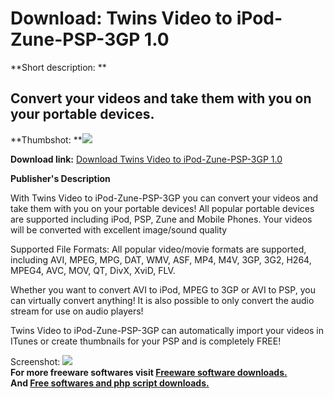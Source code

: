 # Download: Twins Video to iPod-Zune-PSP-3GP 1.0

**Short description: **

## Convert your videos and take them with you on your portable devices.

  
**Thumbshot: **![](http://www.freewarefiles.com/screenshot/twinsvidcnvtr_md.jpg)   
  
**Download link:** [Download Twins Video to iPod-Zune-PSP-3GP 1.0](http://freesoftwares.boysofts.com/Twins-Video-To-IPod-Zune-PSP-GP_program_37883.html)  
  

**Publisher's Description**  
  

With Twins Video to iPod-Zune-PSP-3GP you can convert your videos and take
them with you on your portable devices! All popular portable devices are
supported including iPod, PSP, Zune and Mobile Phones. Your videos will be
converted with excellent image/sound quality

Supported File Formats: All popular video/movie formats are supported,
including AVI, MPEG, MPG, DAT, WMV, ASF, MP4, M4V, 3GP, 3G2, H264, MPEG4, AVC,
MOV, QT, DivX, XviD, FLV.

Whether you want to convert AVI to iPod, MPEG to 3GP or AVI to PSP, you can
virtually convert anything! It is also possible to only convert the audio
stream for use on audio players!

Twins Video to iPod-Zune-PSP-3GP can automatically import your videos in
ITunes or create thumbnails for your PSP and is completely FREE!

  
  
Screenshot: ![](http://www.freewarefiles.com/screenshot/twinsvidcnvtr.jpg)  
**For more freeware softwares visit [Freeware software downloads.](http://freesoftwares.boysofts.com/)**   
**And [Free softwares and php script downloads.](http://www.boysofts.com/)**

